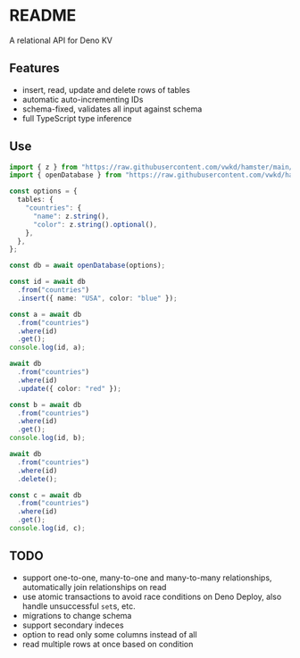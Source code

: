 # README

A relational API for Deno KV



## Features

- insert, read, update and delete rows of tables
- automatic auto-incrementing IDs
- schema-fixed, validates all input against schema
- full TypeScript type inference



## Use

```ts
import { z } from "https://raw.githubusercontent.com/vwkd/hamster/main/deps.ts";
import { openDatabase } from "https://raw.githubusercontent.com/vwkd/hamster/main/src/main.ts";

const options = {
  tables: {
    "countries": {
      "name": z.string(),
      "color": z.string().optional(),
    },
  },
};

const db = await openDatabase(options);

const id = await db
  .from("countries")
  .insert({ name: "USA", color: "blue" });

const a = await db
  .from("countries")
  .where(id)
  .get();
console.log(id, a);

await db
  .from("countries")
  .where(id)
  .update({ color: "red" });

const b = await db
  .from("countries")
  .where(id)
  .get();
console.log(id, b);

await db
  .from("countries")
  .where(id)
  .delete();

const c = await db
  .from("countries")
  .where(id)
  .get();
console.log(id, c);
```



## TODO

- support one-to-one, many-to-one and many-to-many relationships, automatically join relationships on read
- use atomic transactions to avoid race conditions on Deno Deploy, also handle unsuccessful `set`s, etc.
- migrations to change schema
- support secondary indeces
- option to read only some columns instead of all
- read multiple rows at once based on condition
